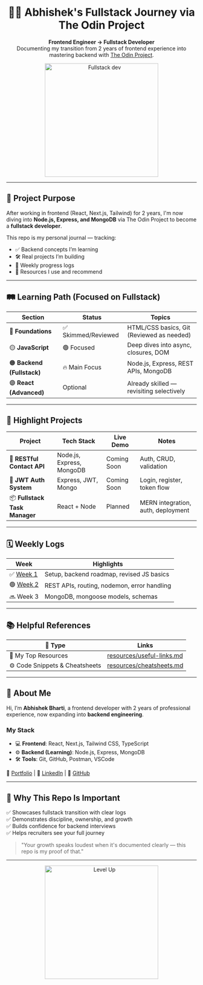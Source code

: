 <h1 align="center">🧑‍💻 Abhishek's Fullstack Journey via The Odin Project</h1>

<p align="center">
  <strong>Frontend Engineer → Fullstack Developer</strong><br/>
  Documenting my transition from 2 years of frontend experience into mastering backend with <a href="https://www.theodinproject.com/">The Odin Project</a>.
</p>

<p align="center">
  <img src="[https://raw.githubusercontent.com/abhishekbharti-dev/the-odin-project-journal/main/screenshots/fullstack-illustration.png](https://avatars.githubusercontent.com/u/59837929?v=4)" width="300" alt="Fullstack dev" />
</p>

---

## 🧭 Project Purpose

After working in frontend (React, Next.js, Tailwind) for 2 years, I'm now diving into **Node.js, Express, and MongoDB** via The Odin Project to become a **fullstack developer**.

This repo is my personal journal — tracking:

- ✅ Backend concepts I’m learning
- 🛠️ Real projects I’m building
- 📘 Weekly progress logs
- 📂 Resources I use and recommend

---

## 🛤️ Learning Path (Focused on Fullstack)

| Section | Status | Topics |
|--------|--------|--------|
| 🔵 **Foundations** | ✅ Skimmed/Reviewed | HTML/CSS basics, Git (Reviewed as needed) |
| 🟡 **JavaScript** | 🟢 Focused | Deep dives into async, closures, DOM |
| 🟠 **Backend (Fullstack)** | 🔥 Main Focus | Node.js, Express, REST APIs, MongoDB |
| 🟣 **React (Advanced)** | Optional | Already skilled — revisiting selectively |

---

## 💼 Highlight Projects

| Project | Tech Stack | Live Demo | Notes |
|--------|------------|-----------|-------|
| 🧾 **RESTful Contact API** | Node.js, Express, MongoDB | Coming Soon | Auth, CRUD, validation |
| 🔐 **JWT Auth System** | Express, JWT, Mongo | Coming Soon | Login, register, token flow |
| 📦 **Fullstack Task Manager** | React + Node | Planned | MERN integration, auth, deployment |

---

## 🗓 Weekly Logs

| Week | Highlights |
|------|------------|
| ✅ [Week 1](reflections/week-01.md) | Setup, backend roadmap, revised JS basics |
| 🟢 [Week 2](reflections/week-02.md) | REST APIs, routing, nodemon, error handling |
| 🔜 Week 3 | MongoDB, mongoose models, schemas |

---

## 📚 Helpful References

| 📎 Type | Links |
|--------|-------|
| 🔗 My Top Resources | [resources/useful-links.md](resources/useful-links.md) |
| ⚙️ Code Snippets & Cheatsheets | [resources/cheatsheets.md](resources/cheatsheets.md) |

---

## 🧠 About Me

Hi, I’m **Abhishek Bharti**, a frontend developer with 2 years of professional experience, now expanding into **backend engineering**.

### My Stack

- 💻 **Frontend**: React, Next.js, Tailwind CSS, TypeScript
- ⚙️ **Backend (Learning)**: Node.js, Express, MongoDB
- 🛠️ **Tools**: Git, GitHub, Postman, VSCode

📁 [Portfolio](https://your-portfolio-link.com) | 💼 [LinkedIn](https://linkedin.com/in/yourprofile) | 🐙 [GitHub](https://github.com/abhishekbharti-dev)

---

## 🚀 Why This Repo Is Important

✅ Showcases fullstack transition with clear logs  
✅ Demonstrates discipline, ownership, and growth  
✅ Builds confidence for backend interviews  
✅ Helps recruiters see your full journey

> "Your growth speaks loudest when it's documented clearly — this repo is my proof of that."

---

<p align="center">
  <img src="https://raw.githubusercontent.com/abhishekbharti-dev/the-odin-project-journal/main/screenshots/fullstack-levelup.gif" width="300" alt="Level Up" />
</p>
